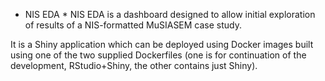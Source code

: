 * NIS EDA *
NIS EDA is a dashboard designed to allow initial exploration of results of a NIS-formatted MuSIASEM case study.

It is a Shiny application which can be deployed using Docker images built using one of the two supplied Dockerfiles (one is for continuation of the development, RStudio+Shiny, the other contains just Shiny).
